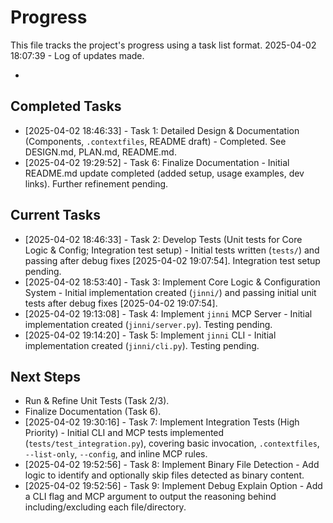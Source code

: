 # Progress

This file tracks the project's progress using a task list format.
2025-04-02 18:07:39 - Log of updates made.

*

## Completed Tasks

*   [2025-04-02 18:46:33] - Task 1: Detailed Design & Documentation (Components, `.contextfiles`, README draft) - Completed. See DESIGN.md, PLAN.md, README.md.
*   [2025-04-02 19:29:52] - Task 6: Finalize Documentation - Initial README.md update completed (added setup, usage examples, dev links). Further refinement pending.

## Current Tasks

*   [2025-04-02 18:46:33] - Task 2: Develop Tests (Unit tests for Core Logic & Config; Integration test setup) - Initial tests written (`tests/`) and passing after debug fixes [2025-04-02 19:07:54]. Integration test setup pending.
*   [2025-04-02 18:53:40] - Task 3: Implement Core Logic & Configuration System - Initial implementation created (`jinni/`) and passing initial unit tests after debug fixes [2025-04-02 19:07:54].
*   [2025-04-02 19:13:08] - Task 4: Implement `jinni` MCP Server - Initial implementation created (`jinni/server.py`). Testing pending.
*   [2025-04-02 19:14:20] - Task 5: Implement `jinni` CLI - Initial implementation created (`jinni/cli.py`). Testing pending.

## Next Steps

*   Run & Refine Unit Tests (Task 2/3).
*   Finalize Documentation (Task 6).
*   [2025-04-02 19:30:16] - Task 7: Implement Integration Tests (High Priority) - Initial CLI and MCP tests implemented (`tests/test_integration.py`), covering basic invocation, `.contextfiles`, `--list-only`, `--config`, and inline MCP rules.
*   [2025-04-02 19:52:56] - Task 8: Implement Binary File Detection - Add logic to identify and optionally skip files detected as binary content.
*   [2025-04-02 19:52:56] - Task 9: Implement Debug Explain Option - Add a CLI flag and MCP argument to output the reasoning behind including/excluding each file/directory.